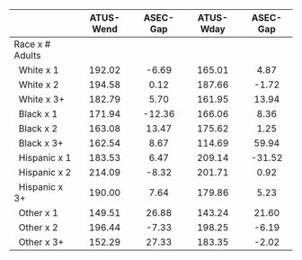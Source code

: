 
|                      |    ATUS-Wend |     ASEC-Gap |    ATUS-Wday |     ASEC-Gap |
| -------------------- | :----------: | :----------: | :----------: | :----------: |
| Race x # Adults      |              |              |              |              |
| &nbsp;&nbsp;White x 1 |       192.02 |        -6.69 |       165.01 |         4.87 |
| &nbsp;&nbsp;White x 2 |       194.58 |         0.12 |       187.66 |        -1.72 |
| &nbsp;&nbsp;White x 3+ |       182.79 |         5.70 |       161.95 |        13.94 |
| &nbsp;&nbsp;Black x 1 |       171.94 |       -12.36 |       166.06 |         8.36 |
| &nbsp;&nbsp;Black x 2 |       163.08 |        13.47 |       175.62 |         1.25 |
| &nbsp;&nbsp;Black x 3+ |       162.54 |         8.67 |       114.69 |        59.94 |
| &nbsp;&nbsp;Hispanic x 1 |       183.53 |         6.47 |       209.14 |       -31.52 |
| &nbsp;&nbsp;Hispanic x 2 |       214.09 |        -8.32 |       201.71 |         0.92 |
| &nbsp;&nbsp;Hispanic x 3+ |       190.00 |         7.64 |       179.86 |         5.23 |
| &nbsp;&nbsp;Other x 1 |       149.51 |        26.88 |       143.24 |        21.60 |
| &nbsp;&nbsp;Other x 2 |       196.44 |        -7.33 |       198.25 |        -6.19 |
| &nbsp;&nbsp;Other x 3+ |       152.29 |        27.33 |       183.35 |        -2.02 |

